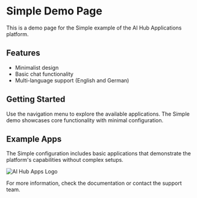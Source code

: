 # Simple Demo Page

This is a demo page for the Simple example of the AI Hub Applications platform.

## Features

- Minimalist design
- Basic chat functionality
- Multi-language support (English and German)

## Getting Started

Use the navigation menu to explore the available applications. The Simple demo showcases core functionality with minimal configuration.

## Example Apps

The Simple configuration includes basic applications that demonstrate the platform's capabilities without complex setups.

![AI Hub Apps Logo](/logo.png)

For more information, check the documentation or contact the support team.